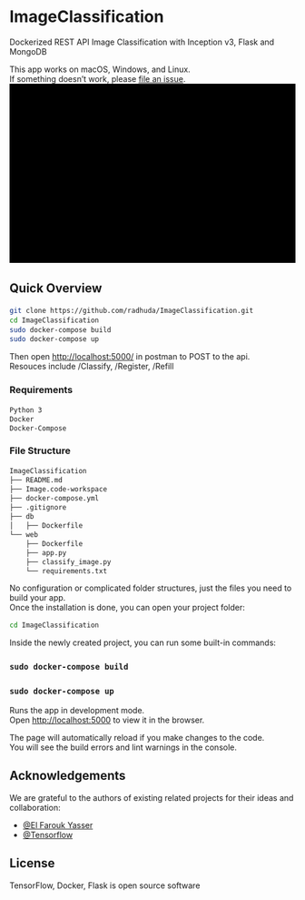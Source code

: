 # ImageClassification
Dockerized REST API Image Classification with Inception v3, Flask and MongoDB

This app works on macOS, Windows, and Linux.<br>
If something doesn’t work, please [file an issue](https://github.com/radhuda/ImageClassification/issues/new).
![DemoGif](ImageClassifier.gif)

## Quick Overview

```sh
git clone https://github.com/radhuda/ImageClassification.git
cd ImageClassification
sudo docker-compose build
sudo docker-compose up
```


Then open [http://localhost:5000/](http://localhost:5000/) in postman to POST to the api.<br>
Resouces include /Classify, /Register, /Refill


### Requirements
```
Python 3
Docker
Docker-Compose
```

### File Structure

```
ImageClassification
├── README.md
├── Image.code-workspace
├── docker-compose.yml
├── .gitignore
├── db
│   ├── Dockerfile
└── web
    ├── Dockerfile
    ├── app.py
    ├── classify_image.py
    └── requirements.txt
```

No configuration or complicated folder structures, just the files you need to build your app.<br>
Once the installation is done, you can open your project folder:

```sh
cd ImageClassification
```

Inside the newly created project, you can run some built-in commands:

### `sudo docker-compose build`
### `sudo docker-compose up`

Runs the app in development mode.<br>
Open [http://localhost:5000](http://localhost:5000) to view it in the browser.

The page will automatically reload if you make changes to the code.<br>
You will see the build errors and lint warnings in the console.


## Acknowledgements

We are grateful to the authors of existing related projects for their ideas and collaboration:

- [@El Farouk Yasser](https://www.udemy.com/user/elfaroukyasser/)
- [@Tensorflow](https://github.com/tensorflow)

## License
TensorFlow, Docker, Flask is open source software
